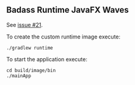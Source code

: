 ## Badass Runtime JavaFX Waves ##

See [issue #21](https://github.com/beryx/badass-jlink-plugin/issues/21).

To create the custom runtime image execute:
```
./gradlew runtime
```

To start the application execute: 
```
cd build/image/bin
./mainApp
```
